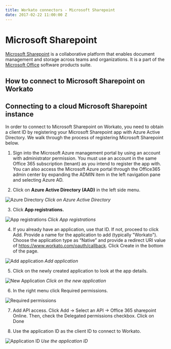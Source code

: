 ```yaml
---
title: Workato connectors - Microsoft Sharepoint
date: 2017-02-22 11:00:00 Z
---
```


# Microsoft Sharepoint
[Microsoft Sharepoint](https://products.office.com/en-us/sharepoint/collaboration) is a collaborative platform that enables document management and storage across teams and organizations. It is a part of the [Microsoft Office](https://products.office.com/en-US/) software products suite.

## How to connect to Microsoft Sharepoint on Workato

## Connecting to a cloud Microsoft Sharepoint instance
In order to connect to Microsoft Sharepoint on Workato, you need to obtain a client ID by registering your Microsoft Sharepoint app with Azure Active Directory. We walk through the process of registering Microsoft Sharepoint below.

1. Sign into the Microsoft Azure management portal by using an account with administrator permission. You must use an account in the same Office 365 subscription (tenant) as you intend to register the app with. You can also access the Microsoft Azure portal through the Office365 admin center by expanding the ADMIN item in the left navigation pane and selecting Azure AD.

2. Click on **Azure Active Directory (AAD)** in the left side menu.

![Azure Directory](~@img/connectors/microsoft-sharepoint/azure-directory.jpg)
*Click on Azure Active Directory*

3. Click **App registrations.**

![App registrations](~@img/connectors/microsoft-sharepoint/app-registrations.jpg)
*Click App registrations*

4. If you already have an application, use that ID. If not, proceed to click Add.   Provide a name for the application to add (typically "Workato"). Choose the application type as “Native” and provide a redirect URI value of https://www.workato.com/oauth/callback. Click Create in the bottom of the page.

![Add application](~@img/connectors/microsoft-sharepoint/add-application.jpg)
*Add application*

5. Click on the newly created application to look at the app details.

![New Application](~@img/connectors/microsoft-sharepoint/new-application.jpg)
*Click on the new application*

6. In the right menu click Required permissions.

![Required permissions](~@img/connectors/microsoft-sharepoint/permissions-required.jpg)

7. Add API access. Click Add -> Select  an API -> Office 365 sharepoint Online. Then, check the Delegated permissions checkbox. Click on Done

8. Use the application ID as the client ID to connect to Workato.

![Application ID](~@img/connectors/microsoft-sharepoint/application-id.jpg)
*Use the application ID*
